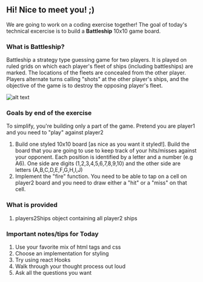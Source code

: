 ## Hi! Nice to meet you! ;)
We are going to work on a coding exercise together!
The goal of today's technical excercise is to build a **Battleship** 10x10 game board.

### What is Battleship?
Battleship a strategy type guessing game for two players. It is played on ruled grids on which each player's fleet of ships (including battleships) are marked.
The locations of the fleets are concealed from the other player.
Players alternate turns calling "shots" at the other player's ships, and the objective of the game is to destroy the opposing player's fleet.

![alt text](https://i.ibb.co/p1TZKQB/exampleboard.jpg "Logo Title Text 1")

### Goals by end of the exercise

To simplify, you're building only a part of the game. Pretend you are player1 and you need to "play" against player2

1. Build one styled 10x10 board [as nice as you want it styled!]. Build the board that you are going to use to keep track of your hits/misses against your opponent. Each position is identified by a letter and a number (e.g A6). One side are digits (1,2,3,4,5,6,7,8,9,10) and the other side are letters (A,B,C,D,E,F,G,H,I,J)
3. Implement the "fire" function. You need to be able to tap on a cell on player2 board and you need to draw either a "hit" or a "miss" on that cell.

### What is provided 
1. players2Ships object containing all player2 ships

        
### Important notes/tips for Today 

1. Use your favorite mix of html tags and css 
2. Choose an implementation for styling
3. Try using react Hooks
4. Walk through your thought process out loud
5. Ask all the questions you want